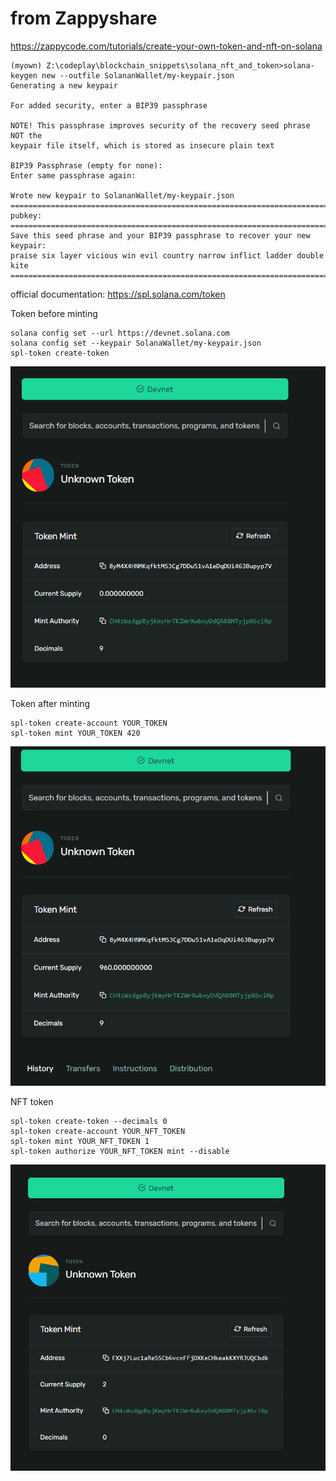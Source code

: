 # from Zappyshare

https://zappycode.com/tutorials/create-your-own-token-and-nft-on-solana

```
(myown) Z:\codeplay\blockchain_snippets\solana_nft_and_token>solana-keygen new --outfile SolananWallet/my-keypair.json
Generating a new keypair

For added security, enter a BIP39 passphrase

NOTE! This passphrase improves security of the recovery seed phrase NOT the
keypair file itself, which is stored as insecure plain text

BIP39 Passphrase (empty for none):
Enter same passphrase again:

Wrote new keypair to SolananWallet/my-keypair.json
===========================================================================
pubkey:
===========================================================================
Save this seed phrase and your BIP39 passphrase to recover your new keypair:
praise six layer vicious win evil country narrow inflict ladder double kite
===========================================================================

```

official documentation: 
https://spl.solana.com/token

Token before minting

```
solana config set --url https://devnet.solana.com
solana config set --keypair SolanaWallet/my-keypair.json
spl-token create-token

```

![](token_before.png)

Token after minting

```
spl-token create-account YOUR_TOKEN
spl-token mint YOUR_TOKEN 420
```

![](token_after.png)

NFT token

```
spl-token create-token --decimals 0
spl-token create-account YOUR_NFT_TOKEN
spl-token mint YOUR_NFT_TOKEN 1
spl-token authorize YOUR_NFT_TOKEN mint --disable
```

![](nft.png)
